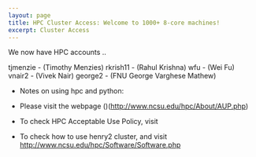 ```yaml
---
layout: page
title: HPC Cluster Access: Welcome to 1000+ 8-core machines!
excerpt: Cluster Access
---
```


We now have HPC accounts ..

tjmenzie - (Timothy Menzies)
rkrish11 - (Rahul Krishna)
wfu - (Wei Fu)
vnair2 - (Vivek Nair)
george2 - (FNU George Varghese Mathew)

+ Notes on using hpc and python: [](http://www.ncsu.edu/hpc/Software/UsingPython.php?)

+ Please  visit the webpage  ()(http://www.ncsu.edu/hpc/About/AUP.php)

+ To check HPC Acceptable Use Policy, visit
[](http://www.ncsu.edu/hpc/Documents/HowTo.php)

+ To check how to use henry2 cluster, and visit
http://www.ncsu.edu/hpc/Software/Software.php
